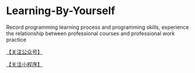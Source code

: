 # Learning-By-Yourself
Record programming learning process and programming skills, experience the relationship between professional courses and professional work practice


[【关注公众号】](https://1one-blog-1300387127.cos.ap-shanghai.myqcloud.com/share/%E4%BA%8C%E7%BB%B4%E7%A0%81/qrcode_for_gh_974786a5f6f3_258.jpg)


[【关注小程序】](https://1one-blog-1300387127.cos.ap-shanghai.myqcloud.com/share/%E4%BA%8C%E7%BB%B4%E7%A0%81/%E5%B0%8F%E7%A8%8B%E5%BA%8F.jpg)
